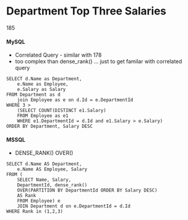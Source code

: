 # Department Top Three Salaries

185
####  MySQL

- Correlated Query - similar with 178
- too complex than dense_rank() ... just to get familar with correlated query
```mysql
SELECT d.Name as Department, 
	e.Name as Employee, 
	e.Salary as Salary
FROM Department as d 
	join Employee as e on d.Id = e.DepartmentId
WHERE 3 >   
    (SELECT COUNT(DISTINCT e1.Salary) 
    FROM Employee as e1 
    WHERE e1.DepartmentId = d.Id and e1.Salary > e.Salary)
ORDER BY Department, Salary DESC
```
####  MSSQL
- DENSE_RANK() OVER()
```mssql
SELECT d.Name AS Department, 
	e.Name AS Employee, Salary
FROM (
    SELECT Name, Salary, 
    DepartmentId, dense_rank() 
    OVER(PARTITION BY DepartmentId ORDER BY Salary DESC) 
    AS Rank
    FROM Employee) e 
    JOIN Department d on e.DepartmentId = d.Id
WHERE Rank in (1,2,3)
```